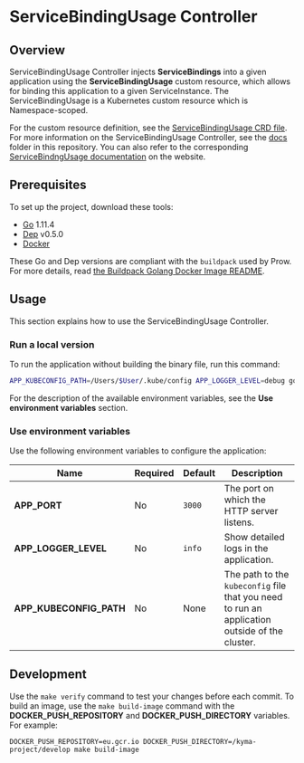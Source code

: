 # ServiceBindingUsage Controller

## Overview

ServiceBindingUsage Controller injects **ServiceBindings** into a given application using the **ServiceBindingUsage** custom resource, which allows for binding this application to a given ServiceInstance. The ServiceBindingUsage is a Kubernetes custom resource which is Namespace-scoped.

For the custom resource definition, see the [ServiceBindingUsage CRD file](../../installation/resources/crds/service-catalog/servicebindingusages.servicecatalog.crd.yaml). For more information on the ServiceBindingUsage Controller, see the [docs](./docs) folder in this repository. You can also refer to the corresponding [ServiceBindngUsage documentation](https://kyma-project-old.netlify.app/docs/components/service-catalog/#custom-resource-service-binding-usage) on the website.

## Prerequisites

To set up the project, download these tools:

* [Go](https://golang.org/dl/) 1.11.4
* [Dep](https://github.com/golang/dep) v0.5.0
* [Docker](https://www.docker.com/)

These Go and Dep versions are compliant with the `buildpack` used by Prow. For more details, read [the Buildpack Golang Docker Image README](https://github.com/kyma-project/test-infra/blob/main/prow/images/buildpack-golang/README.md).

## Usage

This section explains how to use the ServiceBindingUsage Controller.

### Run a local version

To run the application without building the binary file, run this command:

```bash
APP_KUBECONFIG_PATH=/Users/$User/.kube/config APP_LOGGER_LEVEL=debug go run cmd/controller/main.go
```

For the description of the available environment variables, see the **Use environment variables** section.

### Use environment variables

Use the following environment variables to configure the application:

| Name | Required | Default | Description |
|-----|---------|--------|------------|
| **APP_PORT** | No | `3000` | The port on which the HTTP server listens. |
| **APP_LOGGER_LEVEL** | No | `info` | Show detailed logs in the application. |
| **APP_KUBECONFIG_PATH** | No | None | The path to the `kubeconfig` file that you need to run an application outside of the cluster. |

## Development

Use the `make verify` command to test your changes before each commit. To build an image, use the `make build-image` command with the **DOCKER_PUSH_REPOSITORY** and **DOCKER_PUSH_DIRECTORY** variables. For example:
```
DOCKER_PUSH_REPOSITORY=eu.gcr.io DOCKER_PUSH_DIRECTORY=/kyma-project/develop make build-image
```
